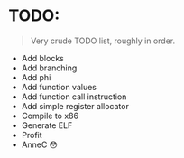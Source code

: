 # TODO:

> Very crude TODO list, roughly in order.

- Add blocks
- Add branching
- Add phi
- Add function values
- Add function call instruction
- Add simple register allocator
- Compile to x86
- Generate ELF
- Profit
- AnneC :flushed:
